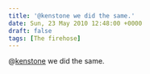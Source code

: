 ```yaml
---
title: '@kenstone we did the same.'
date: Sun, 23 May 2010 12:48:00 +0000
draft: false
tags: [The firehose]
---
```


@[kenstone](http://twitter.com/kenstone) we did the same.